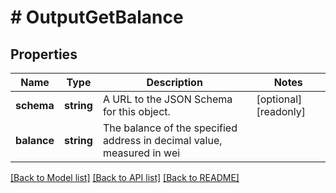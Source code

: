 # # OutputGetBalance

## Properties

Name | Type | Description | Notes
------------ | ------------- | ------------- | -------------
**schema** | **string** | A URL to the JSON Schema for this object. | [optional] [readonly]
**balance** | **string** | The balance of the specified address in decimal value, measured in wei |

[[Back to Model list]](../../README.md#models) [[Back to API list]](../../README.md#endpoints) [[Back to README]](../../README.md)
